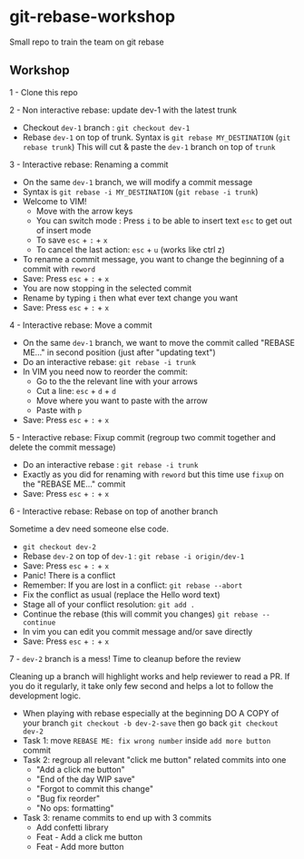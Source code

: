 # git-rebase-workshop
Small repo to train the team on git rebase


## Workshop

1 - Clone this repo


2 - Non interactive rebase: update dev-1 with the latest trunk

- Checkout `dev-1` branch : `git checkout dev-1`
- Rebase `dev-1` on top of trunk. Syntax is `git rebase MY_DESTINATION` (`git rebase trunk`) This will cut & paste the `dev-1` branch on top of `trunk`


3 - Interactive rebase: Renaming a commit

- On the same `dev-1` branch, we will modify a commit message
- Syntax is `git rebase -i MY_DESTINATION` (`git rebase -i trunk`)
- Welcome to VIM!
    - Move with the arrow keys
    - You can switch mode : Press `i` to be able to insert text `esc` to get out of insert mode
    - To save `esc` + `:` + `x`
    - To cancel the last action: `esc` +  `u` (works like ctrl z)
- To rename a commit message, you want to change the beginning of a commit with `reword`
- Save: Press `esc` + `:` + `x`
- You are now stopping in the selected commit
- Rename by typing `i` then what ever text change you want
- Save: Press `esc` + `:` + `x`


4 - Interactive rebase: Move a commit

- On the same `dev-1` branch,  we want to move the commit called "REBASE ME..." in second position (just after "updating text")
- Do an interactive rebase: `git rebase -i trunk`
- In VIM you need now to reorder the commit:
    - Go to the the relevant line with your arrows
    - Cut a line: `esc` + `d` + `d`
    - Move where you want to paste with the arrow
    - Paste with `p`
- Save: Press `esc` + `:` + `x`


5 - Interactive rebase: Fixup commit (regroup two commit together and delete the commit message)

- Do an interactive rebase : `git rebase -i trunk`
- Exactly as you did for renaming with `reword` but this time use `fixup` on the "REBASE ME..." commit
- Save: Press `esc` + `:` + `x`


6 - Interactive rebase: Rebase on top of another branch

Sometime a dev need someone else code.

- `git checkout dev-2`
- Rebase `dev-2` on top of `dev-1` : `git rebase -i origin/dev-1`
- Save: Press `esc` + `:` + `x`
- Panic! There is a conflict
- Remember: If you are lost in a conflict: `git rebase --abort`
- Fix the conflict as usual (replace the Hello word text)
- Stage all of your conflict resolution: `git add .`
- Continue the rebase (this will commit you changes) `git rebase --continue`
- In vim you can edit you commit message and/or save directly
- Save: Press `esc` + `:` + `x`


7 - `dev-2` branch is a mess! Time to cleanup before the review

Cleaning up a branch will highlight works and help reviewer to read a PR. If you do it regularly, it take only few second and helps a lot to follow the development logic.

- When playing with rebase especially at the beginning DO A COPY of your branch `git checkout -b dev-2-save` then go back `git checkout dev-2`
- Task 1: move `REBASE ME: fix wrong number` inside `add more button` commit
- Task 2: regroup all relevant "click me button" related commits into one
    - "Add a click me button"
    - "End of the day WIP save"
    - "Forgot to commit this change"
    - "Bug fix reorder"
    - "No ops: formatting"
- Task 3: rename commits to end up with 3 commits
    - Add confetti library
    - Feat - Add a click me button
    - Feat - Add more button
